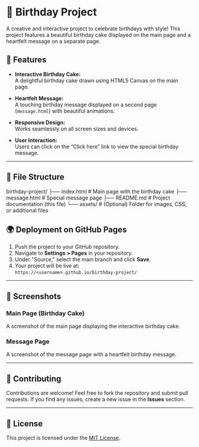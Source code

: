 # 🎉 Birthday Project

A creative and interactive project to celebrate birthdays with style! This project features a beautiful birthday cake displayed on the main page and a heartfelt message on a separate page.

## 🌟 Features

- **Interactive Birthday Cake:**  
  A delightful birthday cake drawn using HTML5 Canvas on the main page.

- **Heartfelt Message:**  
  A touching birthday message displayed on a second page (`message.html`) with beautiful animations.

- **Responsive Design:**  
  Works seamlessly on all screen sizes and devices.

- **User Interaction:**  
  Users can click on the “Click here” link to view the special birthday message.

---

## 📁 File Structure

birthday-project/
├── index.html # Main page with the birthday cake
├── message.html # Special message page
├── README.md # Project documentation (this file)
└── assets/ # (Optional) Folder for images, CSS, or additional files

## 🌍 Deployment on GitHub Pages

1. Push the project to your GitHub repository.
2. Navigate to **Settings > Pages** in your repository.
3. Under "Source," select the main branch and click **Save**.
4. Your project will be live at:  
   `https://<username>.github.io/birthday-project/`

---

## 🎨 Screenshots

### Main Page (Birthday Cake)  
A screenshot of the main page displaying the interactive birthday cake.

### Message Page  
A screenshot of the message page with a heartfelt birthday message.

---

## 🙌 Contributing

Contributions are welcome! Feel free to fork the repository and submit pull requests. If you find any issues, create a new issue in the **Issues** section.

---

## 📄 License

This project is licensed under the [MIT License](LICENSE).



